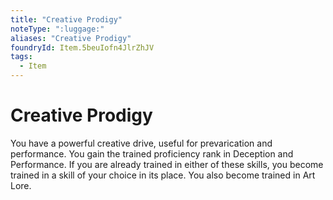 ```yaml
---
title: "Creative Prodigy"
noteType: ":luggage:"
aliases: "Creative Prodigy"
foundryId: Item.5beuIofn4JlrZhJV
tags:
  - Item
---
```


# Creative Prodigy

You have a powerful creative drive, useful for prevarication and performance. You gain the trained proficiency rank in Deception and Performance. If you are already trained in either of these skills, you become trained in a skill of your choice in its place. You also become trained in Art Lore.
